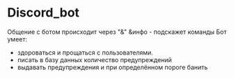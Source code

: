 # Discord_bot
Общение с ботом происходит через "&"
&инфо - подскажет команды
Бот умеет: 
- здороваться и прощаться с пользователями.
- писать в базу данных количество предупреждений
- выдавать предупреждения и при определённом пороге банить
